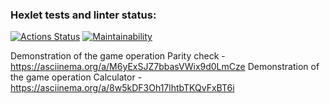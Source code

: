 ### Hexlet tests and linter status:
[![Actions Status](https://github.com/MaxPepega/frontend-project-lvl1/workflows/hexlet-check/badge.svg)](https://github.com/MaxPepega/frontend-project-lvl1/actions)
[![Maintainability](https://api.codeclimate.com/v1/badges/a99a88d28ad37a79dbf6/maintainability)](https://codeclimate.com/github/codeclimate/codeclimate/maintainability)

Demonstration of the game operation Parity check - https://asciinema.org/a/M6yExSJZ7bbasVWix9d0LmCze
Demonstration of the game operation Calculator - https://asciinema.org/a/8w5kDF3Oh17lhtbTKQvFxBT6i
